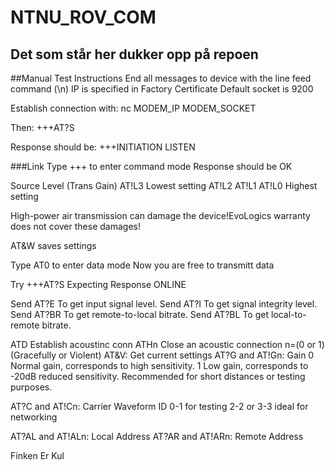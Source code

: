 # NTNU_ROV_COM
## Det som står her dukker opp på repoen

##Manual Test Instructions
End all messages to device with the line feed command (\n)
IP is specified in Factory Certificate
Default socket is 9200

Establish connection with:
nc MODEM_IP MODEM_SOCKET

Then:
+++AT?S

Response should be:
+++INITIATION LISTEN <Pool Size>

###Link
Type +++ to enter command mode
Response should be OK

Source Level (Trans Gain)
AT!L3   Lowest setting
AT!L2
AT!L1
AT!L0   Highest setting

High-power air transmission can damage the device!EvoLogics warranty does not cover these damages!

AT&W    saves settings

Type AT0 to enter data mode
Now you are free to transmitt data

Try +++AT?S
Expecting Response ONLINE

Send AT?E    To get input signal level.
Send AT?I   To get signal integrity level.
Send AT?BR  To get remote-to-local bitrate.
Send AT?BL   To get local-to-remote bitrate.


ATD     Establish acoustinc conn
ATHn    Close an acoustic connection n=(0 or 1)(Gracefully or Violent)
AT&V: Get current settings
AT?G and AT!Gn: Gain
    0   Normal gain, corresponds to high sensitivity.
    1   Low gain, corresponds to -20dB reduced sensitivity. Recommended for short distances or testing purposes.

AT?C and AT!Cn: Carrier Waveform ID
0-1 for testing
2-2 or 3-3 ideal for networking

AT?AL and AT!ALn: Local Address
AT?AR and AT!ARn: Remote Address

Finken Er Kul